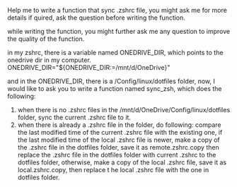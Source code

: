 Help me to write a function that sync .zshrc file, you might ask me for more details if quired,
ask the question before writing the function.

while writing the function, you might further ask me any question to improve the quality of the function.

in my zshrc, there is a variable named ONEDRIVE_DIR, which points to the onedrive dir in my computer.
ONEDRIVE_DIR="${ONEDRIVE_DIR:=/mnt/d/OneDrive}"

and in the ONEDRIVE_DIR, there is a /Config/linux/dotfiles folder,
now, I would like to ask you to write a function named sync_zsh, which does the following:

1. when there is no .zshrc files in the /mnt/d/OneDrive/Config/linux/dotfiles folder, sync the current .zshrc file to it.
2. when there is already a .zshrc file in the folder, do following:
   compare the last modified time of the current .zshrc file with the existing one,
   if the last modified time of the local .zshrc file is newer, make a copy of the .zshrc file in the dotfiles folder, save it as remote.zshrc.copy
   then replace the .zshrc file in the dotfiles folder with current .zshrc to the dotfiles folder,
   otherwise, make a copy of the local .zshrc file, save it as local.zshrc.copy, then replace t he local .zshrc file with the one in dotfiles folder.
